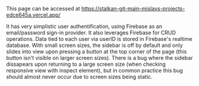 This page can be accessed at https://stalkan-git-main-mislavs-projects-edce645a.vercel.app/

It has very simplistic user authentification, using Firebase as an email/password sign-in provider.
It also leverages Firebase for CRUD operations. Data tied to each user via userID is stored in Firebase's realtime database. With small screen sizes, the sidebar is off by default and only slides into view upon pressing a button at the top corner of the page (this button isn't visible on larger screen sizes). There is a bug where the sidebar dissapears upon returning to a large screen size (when checking responsive view with inspect element), but in common practice this bug should almost never occur due to screen sizes being static.